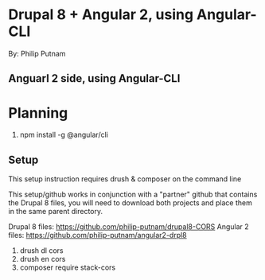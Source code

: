 # Drupal 8 + Angular 2, using Angular-CLI

By: Philip Putnam

## Anguarl 2 side, using Angular-CLI

# Planning

1. npm install -g @angular/cli

## Setup

This setup instruction requires drush & composer on the command line

This setup/github works in conjunction with a "partner" github that contains the Drupal 8 files, you will need to download both projects and place them in the same parent directory.

Drupal 8 files: https://github.com/philip-putnam/drupal8-CORS
Angular 2 files: https://github.com/philip-putnam/angular2-drpl8

1. drush dl cors
2. drush en cors
3. composer require stack-cors
